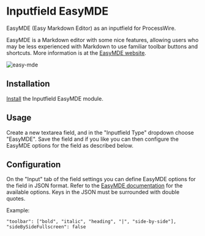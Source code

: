# Inputfield EasyMDE

EasyMDE (Easy Markdown Editor) as an inputfield for ProcessWire.

EasyMDE is a Markdown editor with some nice features, allowing users who may be less experienced with Markdown to use familiar toolbar buttons and shortcuts. More information is at the [EasyMDE website](https://easymde.tk/).

![easy-mde](https://user-images.githubusercontent.com/1538852/102450675-d904a180-409b-11eb-9651-7ed900a1f1c1.gif)

## Installation

[Install](http://modules.processwire.com/install-uninstall/) the Inputfield EasyMDE module.

## Usage

Create a new textarea field, and in the "Inputfield Type" dropdown choose "EasyMDE". Save the field and if you like you can then configure the EasyMDE options for the field as described below.

## Configuration

On the "Input" tab of the field settings you can define EasyMDE options for the field in JSON format. Refer to the [EasyMDE documentation](https://github.com/Ionaru/easy-markdown-editor#configuration) for the available options. Keys in the JSON must be surrounded with double quotes.

Example:
```
"toolbar": ["bold", "italic", "heading", "|", "side-by-side"],  
"sideBySideFullscreen": false
```

